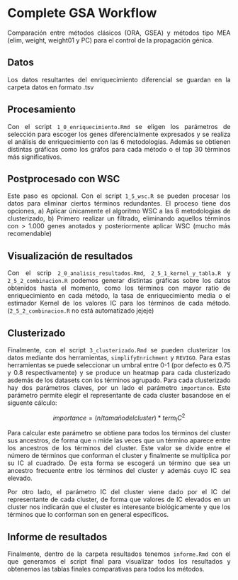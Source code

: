 <div align="justify">
  
# Complete GSA Workflow


Comparación entre métodos clásicos (ORA, GSEA) y métodos tipo MEA (elim, weight, weight01 y PC) para el control de la propagación génica.


## Datos
Los datos resultantes del enriquecimiento diferencial se guardan en la carpeta datos en formato .tsv

## Procesamiento

Con el script `1_0_enriquecimiento.Rmd` se eligen los parámetros de selección para escoger los genes diferencialmente expresados y se realiza el análisis de enriquecimiento con las 6 metodologías. Además se obtienen distintas gráficas como los gráfos para cada método o el top 30 términos más significativos.


## Postprocesado con WSC

Este paso es opcional. Con el script `1_5_wsc.R` se pueden procesar los datos para eliminar ciertos términos redundantes. El proceso tiene dos opciones, a) Aplicar únicamente el algoritmo WSC a las 6 metodologias de clusterizado, b) Primero realizar un filtrado, eliminando aquellos términos con > 1.000 genes anotados y posteriormente aplicar WSC (mucho más recomendable)

## Visualización de resultados

Con el scrip `2_0_analisis_resultados.Rmd`, `2_5_1_kernel_y_tabla.R` y `2_5_2_combinacion.R` podemos generar distintas gráficas sobre los datos obtenidos hasta el momento, como los términos con mayor ratio de enriquecimiento en cada método, la tasa de enriquecimiento media o el estimador Kernel de los valores IC para los términos de cada método. (`2_5_2_combinacion.R` no está automatizado jejeje)

## Clusterizado

Finalmente, con el script `3_clusterizado.Rmd` se pueden clusterizar los datos mediante dos herramientas, `simplifyEnrichment` y `REVIGO`. Para estas herramientas se puede seleccionar un umbral entre 0-1 (por defecto es 0.75 y 0.8 respectivamente) y se produce un heatmap para cada clusterizado asdemás de los datasets con los términos agrupado. Para cada clusterizado hay dos parámetros claves, por un lado el parámetro `importance`. Este parámetro permite elegir el representante de cada cluster basandose en el siguente cálculo:

$$
importance = (n/tamaño del cluster) * term_IC^2
$$

Para calcular este parámetro se obtiene para todos los términos del cluster sus ancestros, de forma que `n` mide las veces que un término aparece entre los ancestros de los términos del cluster. Este valor se divide entre el número de términos que conforman el cluster y finalmente se multiplica por su IC al cuadrado. De esta forma se escogerá un término que sea un ancestro frecuente entre los términos del cluster y además cuyo IC sea elevado.

Por otro lado, el parámetro IC del cluster viene dado por el IC del representante de cada cluster, de forma que valores de IC elevados en un cluster nos indicarán que el cluster es interesante biológicamente y que los términos que lo conforman son en general específicos.

## Informe de resultados

Finalmente, dentro de la carpeta resultados tenemos `informe.Rmd` con el que generamos el script final para visualizar todos los resultados y obtenemos las tablas finales comparativas para todos los métodos.
